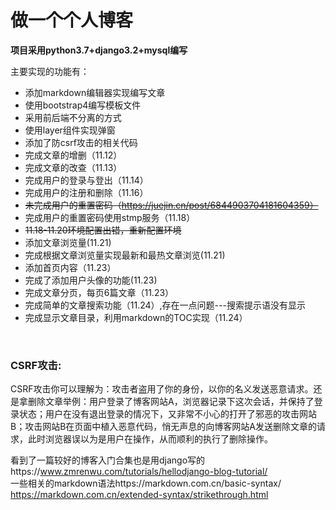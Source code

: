 # 做一个个人博客
**项目采用python3.7+django3.2+mysql编写**


主要实现的功能有：<br>
* 添加markdown编辑器实现编写文章
* 使用bootstrap4编写模板文件
* 采用前后端不分离的方式
* 使用layer组件实现弹窗
* 添加了防csrf攻击的相关代码
* 完成文章的增删（11.12）
* 完成文章的改查（11.13）
* 完成用户的登录与登出（11.14）
* 完成用户的注册和删除（11.16）
* ~~未完成用户的重置密码（https://juejin.cn/post/6844903704181604359）~~
* 完成用户的重置密码使用stmp服务（11.18）
* ~~11.18-11.20环境配置出错，重新配置环境~~
* 添加文章浏览量(11.21)
* 完成根据文章浏览量实现最新和最热文章浏览(11.21)
* 添加首页内容（11.23）
* 完成了添加用户头像的功能(11.23)
* 完成文章分页，每页6篇文章（11.23）
* 完成简单的文章搜索功能（11.24）,存在一点问题---搜索提示语没有显示
* 完成显示文章目录，利用markdown的TOC实现（11.24）
  

<br>

### CSRF攻击:
  CSRF攻击你可以理解为：攻击者盗用了你的身份，以你的名义发送恶意请求。还是拿删除文章举例：用户登录了博客网站A，浏览器记录下这次会话，并保持了登录状态；用户在没有退出登录的情况下，又非常不小心的打开了邪恶的攻击网站B；攻击网站B在页面中植入恶意代码，悄无声息的向博客网站A发送删除文章的请求，此时浏览器误以为是用户在操作，从而顺利的执行了删除操作。
<br>




看到了一篇较好的博客入门合集也是用django写的https://www.zmrenwu.com/tutorials/hellodjango-blog-tutorial/
<br>
一些相关的markdown语法https://markdown.com.cn/basic-syntax/<br>
https://markdown.com.cn/extended-syntax/strikethrough.html

